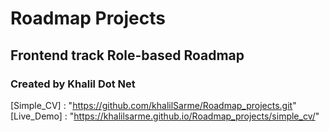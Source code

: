 <!-- @format -->

# Roadmap Projects

## Frontend track Role-based Roadmap

### Created by Khalil Dot Net

[Simple_CV] : "https://github.com/khalilSarme/Roadmap_projects.git"
[Live_Demo] : "https://khalilsarme.github.io/Roadmap_projects/simple_cv/"
